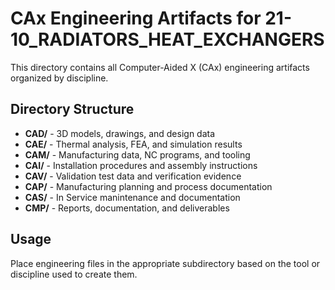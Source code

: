 # CAx Engineering Artifacts for 21-10_RADIATORS_HEAT_EXCHANGERS

This directory contains all Computer-Aided X (CAx) engineering artifacts organized by discipline.

## Directory Structure

- **CAD/** - 3D models, drawings, and design data
- **CAE/** - Thermal analysis, FEA, and simulation results
- **CAM/** - Manufacturing data, NC programs, and tooling
- **CAI/** - Installation procedures and assembly instructions
- **CAV/** - Validation test data and verification evidence
- **CAP/** - Manufacturing planning and process documentation
- **CAS/** - In Service manintenance and documentation
- **CMP/** - Reports, documentation, and deliverables

## Usage

Place engineering files in the appropriate subdirectory based on the tool or discipline used to create them.
